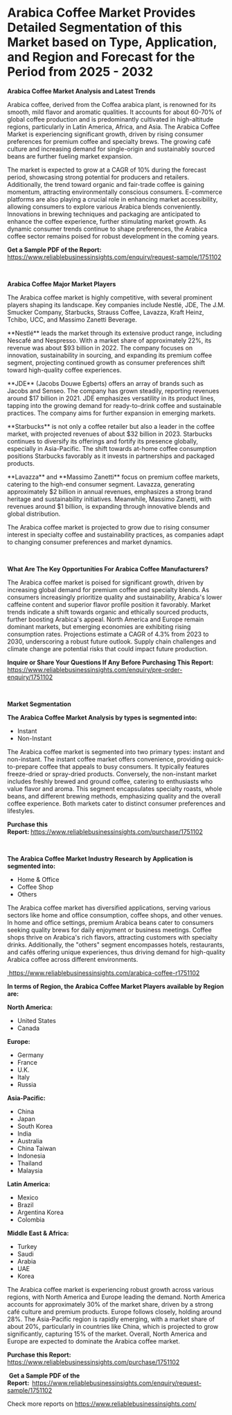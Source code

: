 <p><h1>Arabica Coffee Market Provides Detailed Segmentation of this Market based on Type, Application, and Region and Forecast for the Period from 2025 - 2032</h1></p><p><strong>Arabica Coffee Market Analysis and Latest Trends</strong></p>
<p><p>Arabica coffee, derived from the Coffea arabica plant, is renowned for its smooth, mild flavor and aromatic qualities. It accounts for about 60-70% of global coffee production and is predominantly cultivated in high-altitude regions, particularly in Latin America, Africa, and Asia. The Arabica Coffee Market is experiencing significant growth, driven by rising consumer preferences for premium coffee and specialty brews. The growing café culture and increasing demand for single-origin and sustainably sourced beans are further fueling market expansion.</p><p>The market is expected to grow at a CAGR of 10% during the forecast period, showcasing strong potential for producers and retailers. Additionally, the trend toward organic and fair-trade coffee is gaining momentum, attracting environmentally conscious consumers. E-commerce platforms are also playing a crucial role in enhancing market accessibility, allowing consumers to explore various Arabica blends conveniently. Innovations in brewing techniques and packaging are anticipated to enhance the coffee experience, further stimulating market growth. As dynamic consumer trends continue to shape preferences, the Arabica coffee sector remains poised for robust development in the coming years.</p></p>
<p><strong>Get a Sample PDF of the Report:&nbsp;</strong> <a href="https://www.reliablebusinessinsights.com/enquiry/request-sample/1751102?utm_campaign=2983&utm_medium=2&utm_source=Github&utm_content=ia&utm_term=07042025&utm_id=arabica-coffee">https://www.reliablebusinessinsights.com/enquiry/request-sample/1751102</a></p>
<p>&nbsp;</p>
<p><strong>Arabica Coffee Major Market Players</strong></p>
<p><p>The Arabica coffee market is highly competitive, with several prominent players shaping its landscape. Key companies include Nestlé, JDE, The J.M. Smucker Company, Starbucks, Strauss Coffee, Lavazza, Kraft Heinz, Tchibo, UCC, and Massimo Zanetti Beverage.</p><p>**Nestlé** leads the market through its extensive product range, including Nescafé and Nespresso. With a market share of approximately 22%, its revenue was about $93 billion in 2022. The company focuses on innovation, sustainability in sourcing, and expanding its premium coffee segment, projecting continued growth as consumer preferences shift toward high-quality coffee experiences.</p><p>**JDE** (Jacobs Douwe Egberts) offers an array of brands such as Jacobs and Senseo. The company has grown steadily, reporting revenues around $17 billion in 2021. JDE emphasizes versatility in its product lines, tapping into the growing demand for ready-to-drink coffee and sustainable practices. The company aims for further expansion in emerging markets.</p><p>**Starbucks** is not only a coffee retailer but also a leader in the coffee market, with projected revenues of about $32 billion in 2023. Starbucks continues to diversify its offerings and fortify its presence globally, especially in Asia-Pacific. The shift towards at-home coffee consumption positions Starbucks favorably as it invests in partnerships and packaged products.</p><p>**Lavazza** and **Massimo Zanetti** focus on premium coffee markets, catering to the high-end consumer segment. Lavazza, generating approximately $2 billion in annual revenues, emphasizes a strong brand heritage and sustainability initiatives. Meanwhile, Massimo Zanetti, with revenues around $1 billion, is expanding through innovative blends and global distribution.</p><p>The Arabica coffee market is projected to grow due to rising consumer interest in specialty coffee and sustainability practices, as companies adapt to changing consumer preferences and market dynamics.</p></p>
<p>&nbsp;</p>
<p><strong>What Are The Key Opportunities For Arabica Coffee Manufacturers?</strong></p>
<p><p>The Arabica coffee market is poised for significant growth, driven by increasing global demand for premium coffee and specialty blends. As consumers increasingly prioritize quality and sustainability, Arabica's lower caffeine content and superior flavor profile position it favorably. Market trends indicate a shift towards organic and ethically sourced products, further boosting Arabica's appeal. North America and Europe remain dominant markets, but emerging economies are exhibiting rising consumption rates. Projections estimate a CAGR of 4.3% from 2023 to 2030, underscoring a robust future outlook. Supply chain challenges and climate change are potential risks that could impact future production.</p></p>
<p><strong>Inquire or Share Your Questions If Any Before Purchasing This Report:</strong> <a href="https://www.reliablebusinessinsights.com/enquiry/pre-order-enquiry/1751102?utm_campaign=2983&utm_medium=2&utm_source=Github&utm_content=ia&utm_term=07042025&utm_id=arabica-coffee">https://www.reliablebusinessinsights.com/enquiry/pre-order-enquiry/1751102</a></p>
<p>&nbsp;</p>
<p><strong>Market Segmentation</strong></p>
<p><strong>The Arabica Coffee Market Analysis by types is segmented into:</strong></p>
<p><ul><li>Instant</li><li>Non-Instant</li></ul></p>
<p><p>The Arabica coffee market is segmented into two primary types: instant and non-instant. The instant coffee market offers convenience, providing quick-to-prepare coffee that appeals to busy consumers. It typically features freeze-dried or spray-dried products. Conversely, the non-instant market includes freshly brewed and ground coffee, catering to enthusiasts who value flavor and aroma. This segment encapsulates specialty roasts, whole beans, and different brewing methods, emphasizing quality and the overall coffee experience. Both markets cater to distinct consumer preferences and lifestyles.</p></p>
<p><strong>Purchase this Report:&nbsp;</strong><a href="https://www.reliablebusinessinsights.com/purchase/1751102?utm_campaign=2983&utm_medium=2&utm_source=Github&utm_content=ia&utm_term=07042025&utm_id=arabica-coffee">https://www.reliablebusinessinsights.com/purchase/1751102</a></p>
<p>&nbsp;</p>
<p><strong>The Arabica Coffee Market Industry Research by Application is segmented into:</strong></p>
<p><ul><li>Home & Office</li><li>Coffee Shop</li><li>Others</li></ul></p>
<p><p>The Arabica coffee market has diversified applications, serving various sectors like home and office consumption, coffee shops, and other venues. In home and office settings, premium Arabica beans cater to consumers seeking quality brews for daily enjoyment or business meetings. Coffee shops thrive on Arabica's rich flavors, attracting customers with specialty drinks. Additionally, the "others" segment encompasses hotels, restaurants, and cafés offering unique experiences, thus driving demand for high-quality Arabica coffee across different environments.</p></p>
<p><a href="https://www.reliablebusinessinsights.com/arabica-coffee-r1751102?utm_campaign=2983&utm_medium=2&utm_source=Github&utm_content=ia&utm_term=07042025&utm_id=arabica-coffee">&nbsp;https://www.reliablebusinessinsights.com/arabica-coffee-r1751102</a></p>
<p><strong>In terms of Region, the Arabica Coffee Market Players available by Region are:</strong></p>
<p>
    <p> <strong> North America: </strong>
        <ul>
            <li>United States</li>
            <li>Canada</li>
        </ul>
        </p> 
    <p> <strong> Europe: </strong>
        <ul>
            <li>Germany</li>
            <li>France</li>
            <li>U.K.</li>
            <li>Italy</li>
            <li>Russia</li>
        </ul>
        </p> 
    <p> <strong> Asia-Pacific: </strong>
        <ul>
            <li>China</li>
            <li>Japan</li>
            <li>South Korea</li>
            <li>India</li>
            <li>Australia</li>
            <li>China Taiwan</li>
            <li>Indonesia</li>
            <li>Thailand</li>
            <li>Malaysia</li>
        </ul>
        </p> 
    <p> <strong> Latin America: </strong>
        <ul>
            <li>Mexico</li>
            <li>Brazil</li>
            <li>Argentina Korea</li>
            <li>Colombia</li>
        </ul>
        </p> 
    <p> <strong> Middle East & Africa: </strong>
        <ul>
            <li>Turkey</li>
            <li>Saudi</li>
            <li>Arabia</li>
            <li>UAE</li>
            <li>Korea</li>
        </ul>
    </p>
    </p>
<p><p>The Arabica coffee market is experiencing robust growth across various regions, with North America and Europe leading the demand. North America accounts for approximately 30% of the market share, driven by a strong café culture and premium products. Europe follows closely, holding around 28%. The Asia-Pacific region is rapidly emerging, with a market share of about 20%, particularly in countries like China, which is projected to grow significantly, capturing 15% of the market. Overall, North America and Europe are expected to dominate the Arabica coffee market.</p></p>
<p><strong>Purchase this Report: </strong><a href="https://www.reliablebusinessinsights.com/purchase/1751102?utm_campaign=2983&utm_medium=2&utm_source=Github&utm_content=ia&utm_term=07042025&utm_id=arabica-coffee">https://www.reliablebusinessinsights.com/purchase/1751102</a></p>
<p>&nbsp;<strong>Get a Sample PDF of the Report:&nbsp;&nbsp;</strong><a href="https://www.reliablebusinessinsights.com/enquiry/request-sample/1751102?utm_campaign=2983&utm_medium=2&utm_source=Github&utm_content=ia&utm_term=07042025&utm_id=arabica-coffee">https://www.reliablebusinessinsights.com/enquiry/request-sample/1751102</a></p>
<p><strong></strong></p>
<p>Check more reports on <a href="https://www.reliablebusinessinsights.com/?utm_campaign=2983&utm_medium=2&utm_source=Github&utm_content=ia&utm_term=07042025&utm_id=arabica-coffee">https://www.reliablebusinessinsights.com/</a></p>